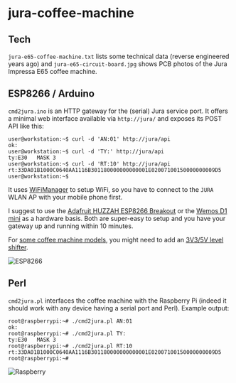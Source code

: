 # jura-coffee-machine

## Tech
`jura-e65-coffee-machine.txt` lists some technical data (reverse engineered years ago) and `jura-e65-circuit-board.jpg` shows PCB photos of the Jura Impressa E65 coffee machine.

## ESP8266 / Arduino
`cmd2jura.ino` is an HTTP gateway for the (serial) Jura service port. It offers a minimal web interface available via `http://jura/` and exposes its POST API like this:

```
user@workstation:~$ curl -d 'AN:01' http://jura/api
ok:
user@workstation:~$ curl -d 'TY:' http://jura/api
ty:E30   MASK 3
user@workstation:~$ curl -d 'RT:10' http://jura/api
rt:33DA01B1000C0640AA1116B301180000000000001E02007100150000000009D5
user@workstation:~$ 
```

It uses [WiFiManager](https://github.com/tzapu/WiFiManager) to setup WiFi, so you have to connect to the `JURA` WLAN AP with your mobile phone first.

I suggest to use the [Adafruit HUZZAH ESP8266 Breakout](https://www.adafruit.com/product/2471) or the [Wemos D1 mini](https://www.wemos.cc/product/d1-mini.html) as a hardware basis. Both are super-easy to setup and you have your gateway up and running within 10 minutes.

For [some coffee machine models](https://github.com/hn/jura-coffee-machine/issues/1), you might need to add
an [3V3/5V level shifter](https://raw.githubusercontent.com/ryanalden/esphome-jura-component/master/images/connection-diagram.png).

![ESP8266](https://github.com/hn/jura-coffee-machine/blob/master/jura-esp8266-interface.jpg "Adafruit HUZZAH")

## Perl
`cmd2jura.pl` interfaces the coffee machine with the Raspberry Pi (indeed it should work with any device having a serial port and Perl). Example output:

```
root@raspberrypi:~# ./cmd2jura.pl AN:01
ok:
root@raspberrypi:~# ./cmd2jura.pl TY:
ty:E30   MASK 3
root@raspberrypi:~# ./cmd2jura.pl RT:10
rt:33DA01B1000C0640AA1116B301180000000000001E02007100150000000009D5
root@raspberrypi:~# 
```

![Raspberry](https://github.com/hn/jura-coffee-machine/blob/master/jura-raspberry-interface.jpg "Raspberry Pi connection 9600-8N1")

